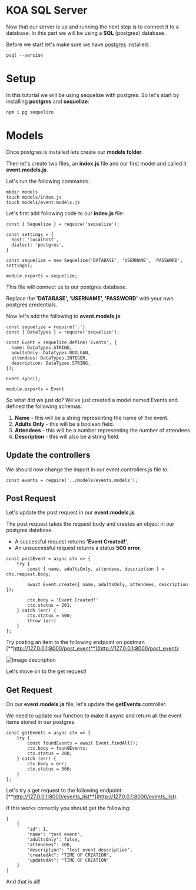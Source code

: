 # KOA SQL Server

Now that our server is up and running the next step is to connect it to a database. In this part we will be using a **SQL** (postgres) database.

Before we start let's make sure we have [postgres](https://postgresapp.com/downloads.html) installed:

```
psql --version
```

# Setup

In this tutorial we will be using sequelize with postgres. So let's start by installing **postgres** and **sequelize**:

```
npm i pg sequelize
```

# Models

Once postgres is installed lets create our **models folder**.

Then let's create two files, an **index.js** file and our first model and called it **event.models.js**.

Let's run the following commands:

```
mkdir models
touch models/index.js
touch models/event.models.js
```

Let's first add following code to our **index.js** file:

```
const { Sequelize } = require('sequelize');

const settings = {
  host: 'localhost',
  dialect: 'postgres',
}

const sequelize = new Sequelize('DATABASE', 'USERNAME', 'PASSWORD', settings);

module.exports = sequelize;
```

This file will connect us to our postgres database.

Replace the **'DATABASE', 'USERNAME', 'PASSWORD'** with your own postgres credentials.

Now let's add the following to **event.models.js**:

```
const sequelize = require('.')
const { DataTypes } = require('sequelize');

const Event = sequelize.define('Events', {
  name: DataTypes.STRING,
  adultsOnly: DataTypes.BOOLEAN,
  attendees: DataTypes.INTEGER,
  description: DataTypes.STRING,
});

Event.sync();

module.exports = Event
```

So what did we just do? We've just created a model named Events and defined the following schemas:

1. **Name** - this will be a string representing the name of the event.
2. **Adults Only** - this will be a boolean field.
3. **Attendees** - this will be a number representing the number of attendees
4. **Description** - this will also be a string field.

## Update the controllers

We should now change the import in our event.controllers.js file to:

```
const events = require('../models/events.models');
```

## Post Request

Let's update the post request in our **event.models.js**

The post request takes the request body and creates an object in our postgres database.

- A successful request returns **'Event Created!'**,
- An unsuccessful request returns a status **500 error**.

```
const postEvent = async ctx => {
    try {
        const { name, adultsOnly, attendees, description } = ctx.request.body;

        await Event.create({ name, adultsOnly, attendees, description });

        ctx.body = 'Event Created!'
        ctx.status = 201;
    } catch (err) {
        ctx.status = 500;
        throw (err)
    }
};
```

Try posting an item to the following endpoint on postman [**http://127.0.0.1:8000/post_event**](http://127.0.0.1:8000/post_event):

![Image description](https://dev-to-uploads.s3.amazonaws.com/uploads/articles/4ad3881exjy9rxez4zsg.png)

Let's move on to the get request!

## Get Request

On our **event.models.js** file, let's update the **getEvents** controller.

We need to update our function to make it async and return all the event items stored in our postgres.

```
const getEvents = async ctx => {
    try {
        const foundEvents = await Event.findAll();
        ctx.body = foundEvents;
        ctx.status = 200;
    } catch (err) {
        ctx.body = err;
        ctx.status = 500;
    }
};
```

Let's try a get request to the following endpoint: [**http://127.0.0.1:8000/events_list**](http://127.0.0.1:8000/events_list).

If this works correctly you should get the following:

```
[
    {
        "id": 1,
        "name": "test event",
        "adultsOnly": false,
        "attendees": 100,
        "description": "test event description",
        "createdAt": "TIME OF CREATION",
        "updatedAt": "TIME OF CREATION"
    }
]
```

And that is all!
